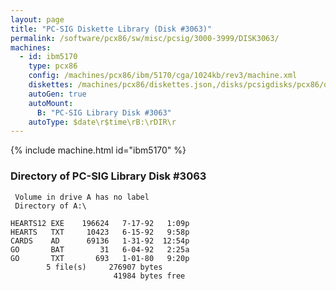 ```yaml
---
layout: page
title: "PC-SIG Diskette Library (Disk #3063)"
permalink: /software/pcx86/sw/misc/pcsig/3000-3999/DISK3063/
machines:
  - id: ibm5170
    type: pcx86
    config: /machines/pcx86/ibm/5170/cga/1024kb/rev3/machine.xml
    diskettes: /machines/pcx86/diskettes.json,/disks/pcsigdisks/pcx86/diskettes.json
    autoGen: true
    autoMount:
      B: "PC-SIG Library Disk #3063"
    autoType: $date\r$time\rB:\rDIR\r
---
```


{% include machine.html id="ibm5170" %}

### Directory of PC-SIG Library Disk #3063

     Volume in drive A has no label
     Directory of A:\

    HEARTS12 EXE    196624   7-17-92   1:09p
    HEARTS   TXT     10423   6-15-92   9:58p
    CARDS    AD      69136   1-31-92  12:54p
    GO       BAT        31   6-04-92   2:25a
    GO       TXT       693   1-01-80   9:20p
            5 file(s)     276907 bytes
                           41984 bytes free
